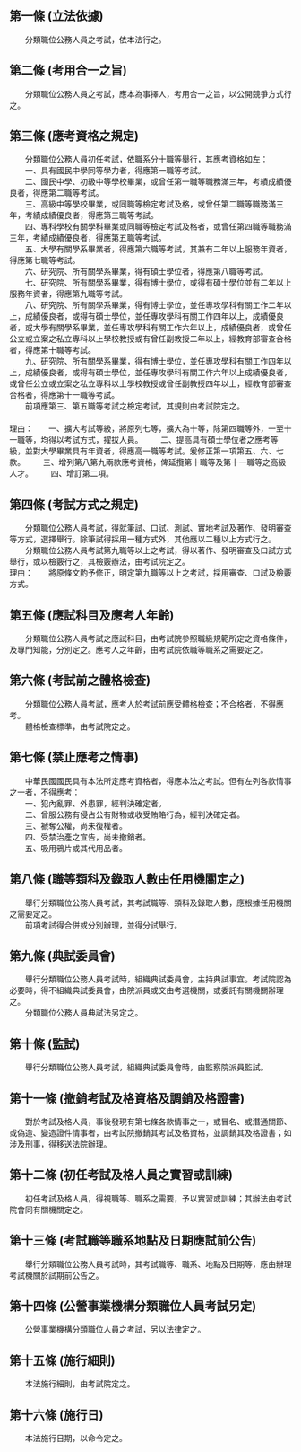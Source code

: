 第一條 (立法依據)
-----------------
　　分類職位公務人員之考試，依本法行之。  


第二條 (考用合一之旨)
---------------------
　　分類職位公務人員之考試，應本為事擇人，考用合一之旨，以公開競爭方式行之。  


第三條 (應考資格之規定)
-----------------------
　　分類職位公務人員初任考試，依職系分十職等舉行，其應考資格如左：  
　　一、具有國民中學同等學力者，得應第一職等考試。  
　　二、國民中學、初級中等學校畢業，或曾任第一職等職務滿三年，考績成績優良者，得應第二職等考試。  
　　三、高級中等學校畢業，或同職等檢定考試及格，或曾任第二職等職務滿三年，考績成績優良者，得應第三職等考試。  
　　四、專科學校有關學科畢業或同職等檢定考試及格者，或曾任第四職等職務滿三年，考績成績優良者，得應第五職等考試。  
　　五、大學有關學系畢業者，得應第六職等考試，其兼有二年以上服務年資者，得應第七職等考試。  
　　六、研究院、所有關學系畢業，得有碩士學位者，得應第八職等考試。  
　　七、研究院、所有關學系畢業，得有博士學位，或得有碩士學位並有二年以上服務年資者，得應第九職等考試。  
　　八、研究院、所有關學系畢業，得有博士學位，並任專攻學科有關工作二年以上，成績優良者，或得有碩士學位，並任專攻學科有關工作四年以上，成績優良者，或大學有關學系畢業，並任專攻學科有關工作六年以上，成績優良者，或曾任公立或立案之私立專科以上學校教授或有曾任副教授二年以上，經教育部審查合格者，得應第十職等考試。  
　　九、研究院、所有關學系畢業，得有博士學位，並任專攻學科有關工作四年以上，成績優良者，或得有碩士學位，並任專攻學科有關工作六年以上成績優良者，或曾任公立或立案之私立專科以上學校教授或曾任副教授四年以上，經教育部審查合格者，得應第十一職等考試。  
　　前項應第三、第五職等考試之檢定考試，其規則由考試院定之。  
　　  
理由：　　一、擴大考試等級，將原列七等，擴大為十等，除第四職等外，一至十一職等，均得以考試方式，擢拔人員。
　　二、提高具有碩士學位者之應考等級，並對大學畢業具有年資者，得應高一職等考試。爰修正第一項第五、六、七款。
　　三、增列第八第九兩款應考資格，俾延攬第十職等及第十一職等之高級人才。
　　四、增訂第二項。

第四條 (考試方式之規定)
-----------------------
　　分類職位公務人員考試，得就筆試、口試、測試、實地考試及著作、發明審查等方式，選擇舉行。除筆試得採用一種方式外，其他應以二種以上方式行之。  
　　分類職位公務人員考試第九職等以上之考試，得以著作、發明審查及口試方式舉行，或以檢覈行之，其檢覈辦法，由考試院定之。  
理由：　　將原條文酌予修正，明定第九職等以上之考試，採用審查、口試及檢覈方式。

第五條 (應試科目及應考人年齡)
-----------------------------
　　分類職位公務人員考試之應試科目，由考試院參照職級規範所定之資格條件，及專門知能，分別定之。應考人之年齡，由考試院依職等職系之需要定之。  


第六條 (考試前之體格檢查)
-------------------------
　　分類職位公務人員考試，應考人於考試前應受體格檢查；不合格者，不得應考。  
　　體格檢查標準，由考試院定之。  


第七條 (禁止應考之情事)
-----------------------
　　中華民國國民具有本法所定應考資格者，得應本法之考試。但有左列各款情事之一者，不得應考：  
　　一、犯內亂罪、外患罪，經判決確定者。  
　　二、曾服公務有侵占公有財物或收受賄賂行為，經判決確定者。  
　　三、褫奪公權，尚未復權者。  
　　四、受禁治產之宣告，尚未撤銷者。  
　　五、吸用鴉片或其代用品者。  


第八條 (職等類科及錄取人數由任用機關定之)
-----------------------------------------
　　舉行分類職位公務人員考試，其考試職等、類科及錄取人數，應根據任用機關之需要定之。  
　　前項考試得合併或分別辦理，並得分試舉行。  


第九條 (典試委員會)
-------------------
　　舉行分類職位公務人員考試時，組織典試委員會，主持典試事宜。考試院認為必要時，得不組織典試委員會，由院派員或交由考選機關，或委託有關機關辦理之。  
　　分類職位公務人員典試法另定之。  


第十條 (監試)
-------------
　　舉行分類職位公務人員考試，組織典試委員會時，由監察院派員監試。  


第十一條 (撤銷考試及格資格及調銷及格證書)
-----------------------------------------
　　對於考試及格人員，事後發現有第七條各款情事之一，或冒名、或潛通關節、或偽造、變造證件情事者，由考試院撤銷其考試及格資格，並調銷其及格證書；如涉及刑事，得移送法院辦理。  


第十二條 (初任考試及格人員之實習或訓練)
---------------------------------------
　　初任考試及格人員，得視職等、職系之需要，予以實習或訓練；其辦法由考試院會同有關機關定之。  


第十三條 (考試職等職系地點及日期應試前公告)
-------------------------------------------
　　舉行分類職位公務人員考試時，其考試職等、職系、地點及日期等，應由辦理考試機關於試期前公告之。  


第十四條 (公營事業機構分類職位人員考試另定)
-------------------------------------------
　　公營事業機構分類職位人員之考試，另以法律定之。  


第十五條 (施行細則)
-------------------
　　本法施行細則，由考試院定之。  


第十六條 (施行日)
-----------------
　　本法施行日期，以命令定之。